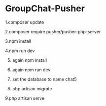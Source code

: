 # GroupChat-Pusher

1.composer update

2.composer require pusher/pusher-php-server

3.npm install

4.npm run dev

5. again npm install

6. again npm run dev

7. set the database to name chat5

8. php artisan migrate

9.php artisan serve
